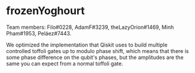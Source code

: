 # frozenYoghourt
Team members: Filo#0228, AdamF#3239, theLazyOrion#1469, Minh Pham#1953, Peláez#7443.

We optimized the implementation that Qiskit uses to build multiple controlled toffoli gates up to modulo phase shift, which means that there is some phase difference on the qubit's phases, but the amplitudes are the same you can expect from a normal toffoli gate. 
